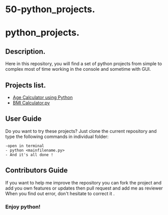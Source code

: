 # 50-python_projects.
# python_projects.

## Description.

 Here in this repository, you will find a set of python projects from simple to complex 
 most of time working in the console and sometime with GUI.
 
 ## Projects list.
 
* [Age Calculator using Python](./Age-Calculator-using-Python.py)
* [BMI Calculator.py](./BMI-Calculator.pyy)

 
 ## User Guide 
 
   Do you want to try these projects? Just clone the current repository and type the following commands in individual folder:
   
    -open in terminal
    - python <mainfilename.py>
    - And it's all done ! 
## Contributors Guide

  If you want to help me improve the repository you can fork the project and add you own features or updates then pull request and add me as reviewer
  When you find out error, don't hesitate to correct it .

  
  
### Enjoy python!
